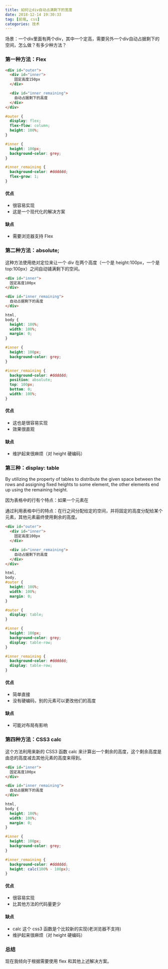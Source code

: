 ```yaml
---
title: 如何让div自动占满剩下的宽度
date: 2018-12-14 19:30:33
tag: [前端, css]
categories: 技术
---
```


场景：一个div里面有两个div，其中一个定高，需要另外一个div自动占据剩下的空间，怎么做？有多少种方法？

<!-- more -->

### 第一种方法：Flex

```html
<div id="outer">
  <div id="inner">
    固定高度150px
  </div>

  <div id="inner_remaining">
    自动占据剩下的高度
  </div>
</div>
```

```css
#outer {
  display: flex;
  flex-flow: column;
  height: 100%;
}

#inner {
  height: 100px;
  background-color: grey;
}

#inner_remaining {
  background-color: #dddddd;
  flex-grow: 1;
}
```

#### 优点

- 很容易实现
- 这是一个现代化的解决方案

#### 缺点

- 需要浏览器支持 Flex

### 第二种方法：absolute;

这种方法使用绝对定位来让一个 div 在两个高度（一个是 height:100px，一个是 top:100px）之间自动铺满剩下的空间。

```html
<div id="inner">
  固定高度100px
</div>

<div id="inner_remaining">
  自动占据剩下的高度
</div>
```

```css
html,
body {
  height: 100%;
  width: 100%;
  margin: 0;
}

#inner {
  height: 100px;
  background-color: grey;
}

#inner_remaining {
  background-color: #dddddd;
  position: absolute;
  top: 100px;
  bottom: 0;
  width: 100%;
}
```

#### 优点

- 这也是很容易实现
- 效果很直观

#### 缺点

- 维护起来很麻烦（对 height 硬编码）

### 第三种：display: table

By utilizing the property of tables to distribute the given space between the rows and assigning fixed heights to some element, the other elements end up using the remaining height.

因为表格中的行有个特点：如果一个元素在

通过利用表格中行的特点：在行之间分配给定的空间，并将固定的高度分配给某个元素，其他元素最终使用剩余的高度。

```html
<div id="outer">
  <div id="inner">
    固定高度100px
  </div>

  <div id="inner_remaining">
    自动占据剩下的高度
  </div>
</div>
```

```css
html,
body,
#outer {
  height: 100%;
  width: 100%;
  margin: 0;
}

#outer {
  display: table;
}

#inner {
  height: 100px;
  background-color: grey;
  display: table-row;
}

#inner_remaining {
  background-color: #dddddd;
  display: table-row;
}
```

#### 优点

- 简单直接
- 没有硬编码，别的元素可以更改他们的高度

#### 缺点

- 可能对布局有影响

### 第四种方法：CSS3 calc

这个方法利用来新的 CSS3 函数 calc 来计算出一个剩余的高度，这个剩余高度是由总的高度减去其他元素的高度来得到。

```html
<div id="inner">
  固定高度100px
</div>

<div id="inner_remaining">
  自动占据剩下的高度
</div>
```

```css
html,
body {
  height: 100%;
  width: 100%;
  margin: 0;
}

#inner {
  height: 100px;
  background-color: grey;
}

#inner_remaining {
  background-color: #dddddd;
  height: calc(100% - 100px);
}
```

#### 优点

- 很容易实现
- 比其他方法的代码量更少

#### 缺点

- calc 这个 css3 函数是个比较新的实现(老浏览器不支持)
- 维护起来很麻烦（对 height 硬编码）

### 总结

现在我倾向于根据需要使用 flex 和其他上述解决方案。
